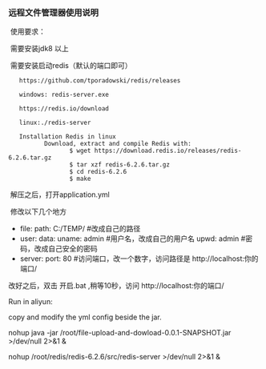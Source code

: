 ### 远程文件管理器使用说明 


​	使用要求：

​			需要安装jdk8 以上

​			需要安装启动redis（默认的端口即可）

       https://github.com/tporadowski/redis/releases
       
       windows: redis-server.exe
       
       https://redis.io/download
       
       linux:./redis-server
       
       Installation Redis in linux
              Download, extract and compile Redis with:
                     $ wget https://download.redis.io/releases/redis-6.2.6.tar.gz
                     $ tar xzf redis-6.2.6.tar.gz
                     $ cd redis-6.2.6
                     $ make

​	解压之后，打开application.yml

​	修改以下几个地方

 * file:
   	   path: C:/TEMP/         #改成自己的路径
 * user:
     data:
       uname: admin		#用户名，改成自己的用户名
       upwd: admin             #密码，改成自己安全的密码
 * server:
     port: 80		         #访问端口，改一个数字，访问路径是   http://localhost:你的端口/




改好之后，双击	开启.bat  ,稍等10秒，访问 http://localhost:你的端口/

Run in aliyun:

copy and modify the yml config beside the jar.

nohup java -jar /root/file-upload-and-dowload-0.0.1-SNAPSHOT.jar >/dev/null 2>&1 & 

nohup /root/redis/redis-6.2.6/src/redis-server >/dev/null 2>&1 & 
